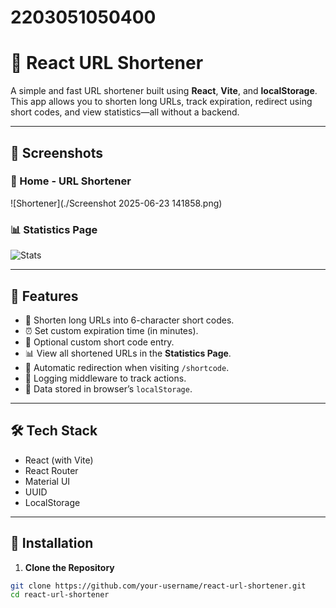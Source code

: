 ﻿# 2203051050400
# 🔗 React URL Shortener

A simple and fast URL shortener built using **React**, **Vite**, and **localStorage**. This app allows you to shorten long URLs, track expiration, redirect using short codes, and view statistics—all without a backend.

---

## 📸 Screenshots

### 🔧 Home - URL Shortener
![Shortener](./Screenshot 2025-06-23 141858.png)

### 📊 Statistics Page
![Stats](./screenshots/stats.png)

---

## 🚀 Features

- 🔗 Shorten long URLs into 6-character short codes.
- ⏰ Set custom expiration time (in minutes).
- 🧾 Optional custom short code entry.
- 📊 View all shortened URLs in the **Statistics Page**.
- 🔁 Automatic redirection when visiting `/shortcode`.
- 🧠 Logging middleware to track actions.
- 💾 Data stored in browser’s `localStorage`.

---

## 🛠 Tech Stack

- React (with Vite)
- React Router
- Material UI
- UUID
- LocalStorage

---

## 🧰 Installation

1. **Clone the Repository**

```bash
git clone https://github.com/your-username/react-url-shortener.git
cd react-url-shortener
